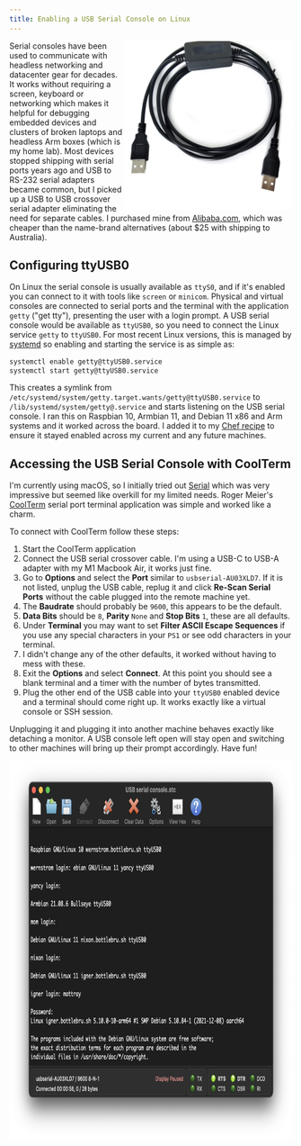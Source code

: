 ```yaml
---
title: Enabling a USB Serial Console on Linux
---
```


<a href="https://www.alibaba.com/product-detail/USB-to-USB-crossover-serial-adapter_60623058382.html"><img src="/assets/usb-crossover.jpg_300x300.jpg" alt="USB Serial Crossover Cable" width="300" height="300" align="right" /></a>

Serial consoles have been used to communicate with headless networking and datacenter gear for decades. It works without requiring a screen, keyboard or networking which makes it helpful for debugging embedded devices and clusters of broken laptops and headless Arm boxes (which is my home lab). Most devices stopped shipping with serial ports years ago and USB to RS-232 serial adapters became common, but I picked up a USB to USB crossover serial adapter eliminating the need for separate cables. I purchased mine from [Alibaba.com](https://www.alibaba.com/product-detail/USB-to-USB-crossover-serial-adapter_60623058382.html), which was cheaper than the name-brand alternatives (about $25 with shipping to Australia).

## Configuring ttyUSB0

On Linux the serial console is usually available as `ttyS0`, and if it's enabled you can connect to it with tools like `screen` or `minicom`. Physical and virtual consoles are connected to serial ports and the terminal with the application `getty` ("get tty"), presenting the user with a login prompt. A USB serial console would be available as `ttyUSB0`, so you need to connect the Linux service `getty` to `ttyUSB0`. For most recent Linux versions, this is managed by [systemd](https://systemd.io/) so enabling and starting the service is as simple as:

    systemctl enable getty@ttyUSB0.service
    systemctl start getty@ttyUSB0.service

This creates a symlink from `/etc/systemd/system/getty.target.wants/getty@ttyUSB0.service` to `/lib/systemd/system/getty@.service` and starts listening on the USB serial console. I ran this on Raspbian 10, Armbian 11, and Debian 11 x86 and Arm systems and it worked across the board. I added it to my [Chef recipe](https://github.com/mattray/mattray-cookbook/blob/main/recipes/default.rb#L88) to ensure it stayed enabled across my current and any future machines.

## Accessing the USB Serial Console with CoolTerm

I'm currently using macOS, so I initially tried out [Serial](https://www.decisivetactics.com/products/serial/) which was very impressive but seemed like overkill for my limited needs. Roger Meier's [CoolTerm](https://freeware.the-meiers.org/) serial port terminal application was simple and worked like a charm.

To connect with CoolTerm follow these steps:

1. Start the CoolTerm application
1. Connect the USB serial crossover cable. I'm using a USB-C to USB-A adapter with my M1 Macbook Air, it works just fine.
1. Go to **Options** and select the **Port** similar to `usbserial-AU03XLD7`. If it is not listed, unplug the USB cable, replug it and click **Re-Scan Serial Ports** without the cable plugged into the remote machine yet.
1. The **Baudrate** should probably be `9600`, this appears to be the default.
1. **Data Bits** should be `8`, **Parity** `None` and **Stop Bits** `1`, these are all defaults.
1. Under **Terminal** you may want to set **Filter ASCII Escape Sequences** if you use any special characters in your `PS1` or see odd characters in your terminal.
1. I didn't change any of the other defaults, it worked without having to mess with these.
1. Exit the **Options** and select **Connect**. At this point you should see a blank terminal and a timer with the number of bytes transmitted.
1. Plug the other end of the USB cable into your `ttyUSB0` enabled device and a terminal should come right up. It works exactly like a virtual console or SSH session.

Unplugging it and plugging it into another machine behaves exactly like detaching a monitor. A USB console left open will stay open and switching to other machines will bring up their prompt accordingly. Have fun!

<img src="/assets/coolterm.png" alt="CoolTerm USB TTY Output" width="812" height="672" align="center"/>
